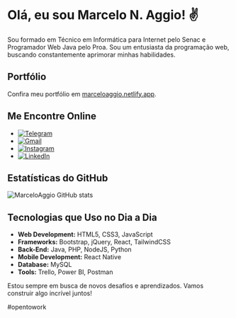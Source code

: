 # Olá, eu sou Marcelo N. Aggio! ✌️

Sou formado em Técnico em Informática para Internet pelo Senac e Programador Web Java pelo Proa. Sou um entusiasta da programação web, buscando constantemente aprimorar minhas habilidades.

## Portfólio

Confira meu portfólio em [marceloaggio.netlify.app](https://marceloaggio.netlify.app/).

## Me Encontre Online

- [![Telegram](https://img.shields.io/badge/Telegram-2CA5E0?style=for-the-badge&logo=telegram&logoColor=white)](https://t.me/MarceloAggio)
- [![Gmail](https://img.shields.io/badge/Gmail-D14836?style=for-the-badge&logo=gmail&logoColor=white)](mailto:marceloaggio10@gmail.com)
- [![Instagram](https://img.shields.io/badge/Instagram-E4405F?style=for-the-badge&logo=instagram&logoColor=white)](https://www.instagram.com/priv_aggio/)
- [![LinkedIn](https://img.shields.io/badge/LinkedIn-0077B5?style=for-the-badge&logo=linkedin&logoColor=white)](https://www.linkedin.com/in/marceloaggiodev/)

## Estatísticas do GitHub

![MarceloAggio GitHub stats](https://github-readme-stats.vercel.app/api?username=MarceloAggio&show_icons=true&theme=dark)

## Tecnologias que Uso no Dia a Dia

- **Web Development:** HTML5, CSS3, JavaScript
- **Frameworks:** Bootstrap, jQuery, React, TailwindCSS
- **Back-End:** Java, PHP, NodeJS, Python
- **Mobile Development:** React Native
- **Database:** MySQL
- **Tools:** Trello, Power BI, Postman

Estou sempre em busca de novos desafios e aprendizados. Vamos construir algo incrível juntos!

#opentowork
